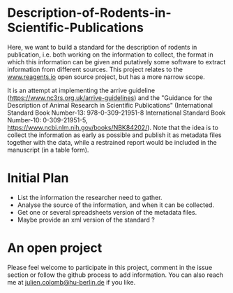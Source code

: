 # Description-of-Rodents-in-Scientific-Publications
Here, we want to build a standard for the description of rodents in publication, i.e. both working on the information to collect, the format in which this information can be given and putatively some software to extract information from different sources. This project relates to the www.reagents.io open source project, but has a more narrow scope.


It is an attempt at implementing the arrive guideline (https://www.nc3rs.org.uk/arrive-guidelines) and the "Guidance for the Description of Animal Research in Scientific Publications" (International Standard Book Number-13: 978-0-309-21951-8 International Standard Book Number-10: 0-309-21951-5, https://www.ncbi.nlm.nih.gov/books/NBK84202/). Note that the idea is to collect the information as early as possible and publish it as metadata files together with the data, while a restrained report would be included in the manuscript (in a table form).

# Initial Plan

- List the information the researcher need to gather.
- Analyse the source of the information, and when it can be collected.
- Get one or several spreadsheets version of the metadata files.
- Maybe provide an xml version of the standard ?

# An open project

Please feel welcome to participate in this project, comment in the issue section or follow the github process to add information. You can also reach me at julien.colomb@hu-berlin.de if you like.
